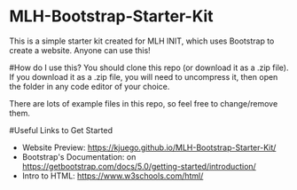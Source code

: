# MLH-Bootstrap-Starter-Kit
This is a simple starter kit created for MLH INIT, which uses Bootstrap to create a website. Anyone can use this!

#How do I use this?
You should clone this repo (or download it as a .zip file).
    If you download it as a .zip file, you will need to uncompress it, then open the folder in any code editor of your choice.

There are lots of example files in this repo, so feel free to change/remove them.

#Useful Links to Get Started
- Website Preview: https://kjuego.github.io/MLH-Bootstrap-Starter-Kit/
- Bootstrap's Documentation: on https://getbootstrap.com/docs/5.0/getting-started/introduction/
- Intro to HTML: https://www.w3schools.com/html/
